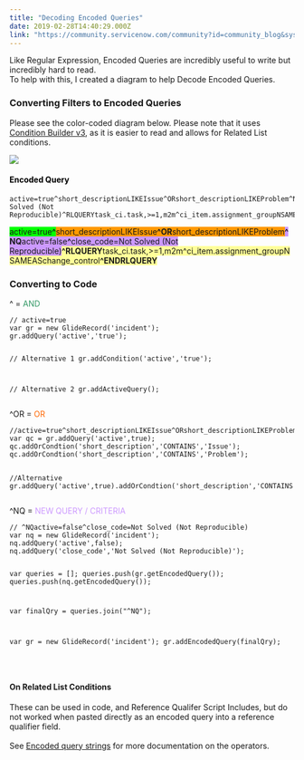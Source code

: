 ```yaml
---
title: "Decoding Encoded Queries"
date: 2019-02-28T14:40:29.000Z
link: "https://community.servicenow.com/community?id=community_blog&sys_id=cfd850dbdbb36f00fece0b55ca9619f4"
---
```

<p>Like Regular Expression, Encoded Queries are incredibly useful to write but incredibly hard to read.<br />To help with this, I created a diagram to help Decode Encoded Queries.</p>
<h3>Converting Filters to Encoded Queries</h3>
<p>Please see the color-coded diagram below. Please note that it uses <a href="https://docs.servicenow.com/bundle/madrid-platform-user-interface/page/use/using-lists-v3/task/t_CreatingFiltersListV3.html" rel="nofollow">Condition Builder v3</a>, as it is easier to read and allows for Related List conditions.</p>
<p><img style="max-width: 100%; max-height: 480px;" src="https://community.servicenow.com/e00c145fdbf36f00fece0b55ca96191f.iix" /></p>
<h4><span style="background-color: #ffffff; color: #000000;">Encoded Query</span></h4>
<pre class="language-markup"><code>active&#61;true^short_descriptionLIKEIssue^ORshort_descriptionLIKEProblem^NQactive&#61;false^close_code&#61;Not Solved (Not Reproducible)^RLQUERYtask_ci.task,&gt;&#61;1,m2m^ci_item.assignment_groupNSAMEASchange_control^ENDRLQUERY</code></pre>
<p><span style="background-color: #00ff00;">active&#61;true<strong>^</strong></span><span style="background-color: #ff9900;">short_descriptionLIKEIssue<strong>^OR</strong>short_descriptionLIKEProblem</span><span style="background-color: #cc99ff;"><strong>^NQ</strong>active&#61;false<strong>^</strong>close_code&#61;Not Solved (Not Reproducible)</span><span style="background-color: #ffff99;"><strong>^RLQUERY</strong>task_ci.task,&gt;&#61;1,m2m^ci_item.assignment_groupNSAMEASchange_control<strong>^ENDRLQUERY</strong></span></p>
<h3>Converting to Code</h3>
<p>^ &#61; <span style="color: #339966;">AND</span></p>
<pre class="language-javascript"><code>// active&#61;true
var gr &#61; new GlideRecord(&#39;incident&#39;);
gr.addQuery(&#39;active&#39;,&#39;true&#39;);

// Alternative 1
gr.addCondition(&#39;active&#39;,&#39;true&#39;);

// Alternative 2
gr.addActiveQuery();</code></pre>
<p>^OR &#61; <span style="color: #ff6600;">OR<br /></span></p>
<pre class="language-javascript"><code>//active&#61;true^short_descriptionLIKEIssue^ORshort_descriptionLIKEProblem
var qc &#61; gr.addQuery(&#39;active&#39;,true);
qc.addOrCondtion(&#39;short_description&#39;,&#39;CONTAINS&#39;,&#39;Issue&#39;);
qc.addOrCondtion(&#39;short_description&#39;,&#39;CONTAINS&#39;,&#39;Problem&#39;);

//Alternative
gr.addQuery(&#39;active&#39;,true).addOrCondtion(&#39;short_description&#39;,&#39;CONTAINS&#39;,&#39;Issue&#39;).addOrCondtion(&#39;short_description&#39;,&#39;CONTAINS&#39;,&#39;Problem&#39;);</code></pre>
<p>^NQ &#61; <span style="color: #cc99ff;">NEW QUERY / CRITERIA</span></p>
<pre class="language-javascript"><code>// ^NQactive&#61;false^close_code&#61;Not Solved (Not Reproducible)
var nq &#61; new GlideRecord(&#39;incident&#39;);
nq.addQuery(&#39;active&#39;,false);
nq.addQuery(&#39;close_code&#39;,&#39;Not Solved (Not Reproducible)&#39;);

var queries &#61; [];
queries.push(gr.getEncodedQuery());
queries.push(nq.getEncodedQuery());

var finalQry &#61; queries.join(&#34;^NQ&#34;);

var gr &#61; new GlideRecord(&#39;incident&#39;);
gr.addEncodedQuery(finalQry);
</code></pre>
<p> </p>
<h4>On Related List Conditions</h4>
<p>These can be used in code, and Reference Qualifer Script Includes, but do not worked when pasted directly as an encoded query into a reference qualifier field.<br /><br />See <a title="https://docs.servicenow.com/bundle/helsinki-platform-user-interface/page/use/using-lists/concept/c_EncodedQueryStrings.html" href="https://docs.servicenow.com/bundle/helsinki-platform-user-interface/page/use/using-lists/concept/c_EncodedQueryStrings.html" rel="nofollow">Encoded query strings</a> for more documentation on the operators.</p>